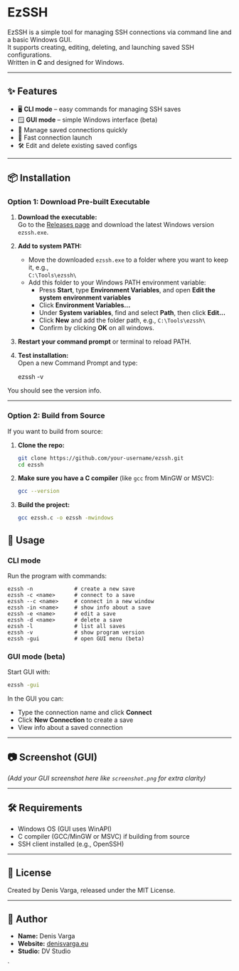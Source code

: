
# EzSSH

EzSSH is a simple tool for managing SSH connections via command line and a basic Windows GUI.  
It supports creating, editing, deleting, and launching saved SSH configurations.  
Written in **C** and designed for Windows.

---

## ✨ Features

- 🖥 **CLI mode** – easy commands for managing SSH saves  
- 🪟 **GUI mode** – simple Windows interface (beta)  
- 📁 Manage saved connections quickly  
- 🚀 Fast connection launch  
- 🛠 Edit and delete existing saved configs  

---

## 📦 Installation

### Option 1: Download Pre-built Executable

1. **Download the executable:**  
   Go to the [Releases page](https://github.com/DenisVargaeu/ezssh/releases/new) and download the latest Windows version `ezssh.exe`.

2. **Add to system PATH:**  
   - Move the downloaded `ezssh.exe` to a folder where you want to keep it, e.g.,  
     `C:\Tools\ezssh\`  
   - Add this folder to your Windows PATH environment variable:  
     - Press **Start**, type **Environment Variables**, and open **Edit the system environment variables**  
     - Click **Environment Variables...**  
     - Under **System variables**, find and select **Path**, then click **Edit...**  
     - Click **New** and add the folder path, e.g., `C:\Tools\ezssh\`  
     - Confirm by clicking **OK** on all windows.

3. **Restart your command prompt** or terminal to reload PATH.

4. **Test installation:**  
   Open a new Command Prompt and type:

   ezssh -v


You should see the version info.

---

### Option 2: Build from Source

If you want to build from source:

1. **Clone the repo:**

   ```bash
   git clone https://github.com/your-username/ezssh.git
   cd ezssh
   ```

2. **Make sure you have a C compiler** (like `gcc` from MinGW or MSVC):

   ```bash
   gcc --version
   ```

3. **Build the project:**

   ```bash
   gcc ezssh.c -o ezssh -mwindows
   ```



## 🚀 Usage

### CLI mode

Run the program with commands:

```
ezssh -n             # create a new save
ezssh -c <name>      # connect to a save
ezssh --c <name>     # connect in a new window
ezssh -in <name>     # show info about a save
ezssh -e <name>      # edit a save
ezssh -d <name>      # delete a save
ezssh -l             # list all saves
ezssh -v             # show program version
ezssh -gui           # open GUI menu (beta)
```

### GUI mode (beta)

Start GUI with:

```bash
ezssh -gui
```

In the GUI you can:

* Type the connection name and click **Connect**
* Click **New Connection** to create a save
* View info about a saved connection

---

## 📷 Screenshot (GUI)

*(Add your GUI screenshot here like `screenshot.png` for extra clarity)*

---

## 🛠 Requirements

* Windows OS (GUI uses WinAPI)
* C compiler (GCC/MinGW or MSVC) if building from source
* SSH client installed (e.g., OpenSSH)

---

## 📄 License

Created by Denis Varga, released under the MIT License.

---

## 👤 Author

* **Name:** Denis Varga
* **Website:** [denisvarga.eu](https://denisvarga.eu)
* **Studio:** DV Studio

`
